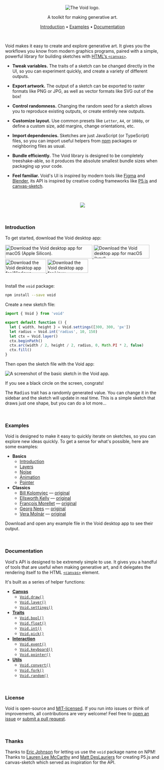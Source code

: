 <p align="center">
  <picture>
    <source media="(prefers-color-scheme: dark)" srcset="./docs/images/banner-dark.png">
    <img alt="The Void logo." src="./docs/images/banner-light.png">
  </picture>
</p>
<p align="center">
  A toolkit for making generative art.
</p>
<p align="center">
  <a href="#introduction">Introduction</a> •
  <a href="#examples">Examples</a> •
  <a href="#documentation">Documentation</a>
</p>
<br/>

Void makes it easy to create and explore generative art. It gives you the workflows you know from modern graphics programs, paired with a simple, powerful library for building sketches with [HTML's `<canvas>`](https://developer.mozilla.org/en-US/docs/Web/API/Canvas_API).

- **Tweak variables.** The traits of a sketch can be changed directly in the UI, so you can experiment quickly, and create a variety of different outputs.

- **Export artwork.** The output of a sketch can be exported to raster formats like PNG or JPG, as well as vector formats like SVG out of the box!

- **Control randomness.** Changing the random seed for a sketch allows you to reproduce existing outputs, or create entirely new outputs.

- **Customize layout.** Use common presets like `Letter`, `A4`, or `1080p`, or define a custom size, add margins, change orientations, etc.

- **Import dependencies.** Sketches are just JavaScript (or TypeScript) files, so you can import useful helpers from [npm](https://www.npmjs.com/) packages or neighboring files as usual.

- **Bundle efficiently.** The Void library is designed to be completely treeshake-able, so it produces the absolute smallest bundle sizes when packaging up your code.

- **Feel familiar.** Void's UI is inspired by modern tools like [Figma](https://www.figma.com/) and [Blender](https://www.blender.org/), its API is inspired by creative coding frameworks like [P5.js](https://p5js.org/) and [canvas-sketch](https://github.com/mattdesl/canvas-sketch).

<br/>
<p align="center">
  <img src="./docs/images/recording.gif" />
</p>
<br/>

### Introduction

To get started, download the Void desktop app:

<a href="https://github.com/ianstormtaylor/void/releases/latest/download/Void-macOS-x64.dmg">
  <img width="284" height="44" alt="Download the Void desktop app for macOS (Apple Silicon)." src="./docs/images/download-mac-silicon.png" />
</a>
<a href="https://github.com/ianstormtaylor/void/releases/latest/download/Void-macOS-arm64.dmg">
  <img width="182" height="44" alt="Download the Void desktop app for macOS (Intel)." src="./docs/images/download-mac-intel.png" />
</a>
<a href="https://github.com/ianstormtaylor/void/releases/latest/download/Void-Windows-Setup-x64.exe">
  <img width="133" height="44" alt="Download the Void desktop app for Windows." src="./docs/images/download-windows.png" />
</a>
<a href="https://github.com/ianstormtaylor/void/releases/latest/download/Void-Linux-x86_64.AppImage">
  <img width="133" height="44" alt="Download the Void desktop app for Linux." src="./docs/images/download-linux.png" />
</a>
<br/>
<br/>

Install the `void` package:

```bash
npm install --save void
```

Create a new sketch file:

```js
import { Void } from 'void'

export default function () {
  let { width, height } = Void.settings([300, 300, 'px'])
  let radius = Void.int('radius', 10, 150)
  let ctx = Void.layer()
  ctx.beginPath()
  ctx.arc(width / 2, height / 2, radius, 0, Math.PI * 2, false)
  ctx.fill()
}
```

Then open the sketch file with the Void app:

![A screenshot of the basic sketch in the Void app.](./docs/images/introduction.png)

If you see a black circle on the screen, congrats!

The <kbd>Radius</kbd> trait has a randomly generated value. You can change it in the sidebar and the sketch will update in real time. This is a simple sketch that draws just one shape, but you can do a lot more…

<br/>

### Examples

Void is designed to make it easy to quickly iterate on sketches, so you can explore new ideas quickly. To get a sense for what's possible, here are some examples:

- **Basics**
  - [Introduction](./examples/basics/introduction.js)
  - [Layers](./examples/basics/layers.js)
  - [Noise](./examples/basics/noise.js)
  - [Animation](./examples/basics/animation.js)
  - [Pointer](./examples/basics/pointer.js)
- **Classics**
  - [Bill Kolomyjec](./examples/classics/bill-kolomyjec.js) — [original](http://recodeproject.com/artwork/v2n3random-squares)
  - [Ellsworth Kelly](./examples/classics/ellsworth-kelly.js) — [original](https://www.moma.org/collection/works/35484)
  - [François Morellet](./examples/classics/francois-morellet.js) — [original](https://www.wikiart.org/en/francois-morellet/tirets-neon-0-90-avec-4-rythmes-interferents-191)
  - [Georg Nees](./examples/classics/georg-nees.js) — [original](https://collections.vam.ac.uk/item/O221321/schotter-print-nees-georg/)
  - [Vera Molnár](./examples/classics/vera-molnar.js) — [original](https://pratiques-picturales.net/article63.html)

Download and open any example file in the Void desktop app to see their output.

<br/>

### Documentation

Void's API is designed to be extremely simple to use. It gives you a handful of tools that are useful when making generative art, and it delegates the rendering itself to the HTML [`<canvas>`](https://www.google.com/search?client=firefox-b-1-d&q=mdn+canvas) element.

It's built as a series of helper functions:

- [**Canvas**](./docs/void.md#canvas)
  - [`Void.draw()`](./docs/void.md#voiddraw)
  - [`Void.layer()`](./docs/void.md#voidlayer)
  - [`Void.settings()`](./docs/void.md#voidsettings)
- [**Traits**](./docs/void.md#traits)
  - [`Void.bool()`](./docs/void.md#voidbool)
  - [`Void.float()`](./docs/void.md#voidfloat)
  - [`Void.int()`](./docs/void.md#voidint)
  - [`Void.pick()`](./docs/void.md#voidpick)
- [**Interaction**](./docs/void.md#interaction)
  - [`Void.event()`](./docs/void.md#voidevent)
  - [`Void.keyboard()`](./docs/void.md#voidkeyboard)
  - [`Void.pointer()`](./docs/void.md#voidpointer)
- [**Utils**](./docs/void.md#utils)
  - [`Void.convert()`](./docs/void.md#voidconvert)
  - [`Void.fork()`](./docs/void.md#voidfork)
  - [`Void.random()`](./docs/void.md#voidrandom)

<br/>

### License

Void is open-source and [MIT-licensed](./License.md). If you run into issues or think of improvements, all contributions are very welcome! Feel free to [open an issue](https://github.com/ianstormtaylor/void/issues) or [submit a pull request](https://github.com/ianstormtaylor/void/pulls).

<br/>

### Thanks

Thanks to [Eric Johnson](https://github.com/edj-boston) for letting us use the `void` package name on NPM! Thanks to [Lauren Lee McCarthy](https://github.com/lmccart) and [Matt DesLauriers](https://github.com/mattdesl) for creating P5.js and canvas-sketch which served as inspiration for the API.
